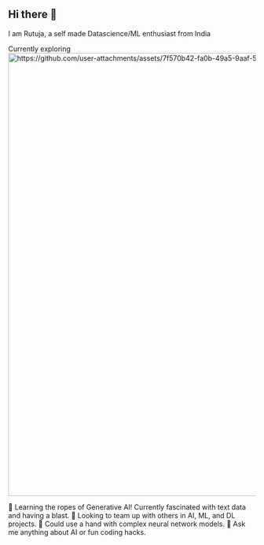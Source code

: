 ## Hi there 👋
I am Rutuja, a self made Datascience/ML enthusiast from India 

Currently exploring 
<image width=900 alt= "https://github.com/user-attachments/assets/7f570b42-fa0b-49a5-9aaf-5cee5bef2d22">


🌱 Learning the ropes of Generative AI! Currently fascinated with text data and having a blast.
👯 Looking to team up with others in AI, ML, and DL projects.
🤔 Could use a hand with complex neural network models.
💬 Ask me anything about AI or fun coding hacks.




